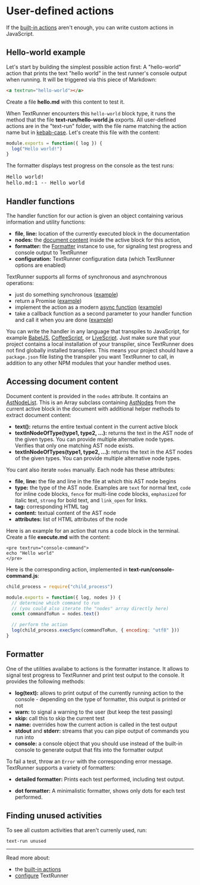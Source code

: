 # User-defined actions

If the [built-in actions](built-in-actions) aren't enough,
you can write custom actions in JavaScript.

## Hello-world example

Let's start by building the simplest possible action first:
A "hello-world" action that prints the text "hello world"
in the test runner's console output when running.
It will be triggered via this piece of Markdown:

<a textrun="create-file">

```html
<a textrun="hello-world"></a>
```

Create a file **hello.md** with this content to test it.

</a>

When TextRunner encounters this `hello-world` block type,
it runs the method that the file <a textrun="create-file">**text-run/hello-world.js** exports.
All user-defined actions are in the "text-run" folder,
with the file name matching the action name
but in [kebab-case](http://wiki.c2.com/?KebabCase).
Let's create this file with the content:

```javascript
module.exports = function({ log }) {
  log("Hello world!")
}
```

</a>

<a textrun="run-textrun">
The formatter displays test progress on the console as the test runs:
</a>

<pre textrun="verify-console-command-output">
Hello world!
hello.md:1 -- Hello world
</pre>

## Handler functions

The handler function for our action is given an object containing various information and utility functions:

<a textrun="verify-handler-args">

- **file**, **line:** location of the currently executed block in the documentation
- **nodes:** the [document content](#accessing-document-content) inside the active block for this action,
- **formatter:** the [Formatter](#formatter) instance to use, for signaling test progress and console output to TextRunner
- **configuration:** TextRunner configuration data (which TextRunner options are enabled)
  </a>

TextRunner supports all forms of synchronous and asynchronous operations:

- just do something synchronous ([example](examples/custom-action-sync/text-run/hello-world.js))
- return a Promise ([example](examples/custom-action-promise/text-run/hello-world.js))
- implement the action as a modern
  [async function](https://developer.mozilla.org/en-US/docs/Web/JavaScript/Reference/Statements/async_function)
  ([example](examples/custom-action-async/text-run/hello-world.js))
- take a callback function as a second parameter to your handler function and call it when you are done
  ([example](examples/custom-action-callback/text-run/hello-world.js))

You can write the handler in any language that transpiles to JavaScript,
for example [BabelJS](https://babeljs.io),
[CoffeeScript](http://coffeescript.org),
or [LiveScript](http://livescript.net).
Just make sure that your project contains a local installation of your transpiler,
since TextRunner does not find globally installed transpilers.
This means your project should have a `package.json` file listing the transpiler you want TextRunner to call,
in addition to any other NPM modules that your handler method uses.

## Accessing document content

Document content is provided in the `nodes` attribute.
It contains an [AstNodeList](/src/parsers/ast-node-list.ts).
This is an Array subclass containing [AstNodes](/src/parsers/ast-node.ts)
from the current active block in the document
with additional helper methods to extract document content:

- **text():** returns the entire textual content in the current active block
- **textInNodeOfType(type1, type2, ...):**
  returns the text in the AST node of the given types.
  You can provide multiple alternative node types.
  Verifies that only one matching AST node exists.
- **textInNodeOfTypes(type1, type2, ...):**
  returns the text in the AST nodes of the given types.
  You can provide multiple alternative node types.

You cant also iterate `nodes` manually.
Each node has these attributes:
<a textrun="verify-ast-node-attributes">

- **file**, **line:** the file and line in the file at which this AST node begins
- **type:** the type of the AST node. Examples are
  `text` for normal text,
  `code` for inline code blocks,
  `fence` for multi-line code blocks,
  `emphasized` for italic text,
  `strong` for bold text,
  and `link_open` for links.
- **tag:** corresponding HTML tag
- **content:** textual content of the AST node
- **attributes:** list of HTML attributes of the node
  </a>

Here is an example for an action that runs a code block in the terminal.
<a textrun="create-file">
Create a file **execute.md** with the content:

```
<pre textrun="console-command">
echo "Hello world"
</pre>
```

</a>

Here is the corresponding action, implemented in
<a textrun="create-file">
**text-run/console-command.js**:

```javascript
child_process = require("child_process")

module.exports = function({ log, nodes }) {
  // determine which command to run
  // (you could also iterate the "nodes" array directly here)
  const commandToRun = nodes.text()

  // perform the action
  log(child_process.execSync(commandToRun, { encoding: "utf8" }))
}
```

</a>

<a textrun="run-textrun"></a>

## Formatter

One of the utilities availabe to actions is the formatter instance.
It allows to signal test progress to TextRunner and print test output to the console.
It provides the following methods:

- **log(text):**
  allows to print output of the currently running action to the console -
  depending on the type of formatter, this output is printed or not
- **warn:** to signal a warning to the user (but keep the test passing)
- **skip:** call this to skip the current test
- **name:** overrides how the current action is called in the test output
- **stdout** and **stderr:**
  streams that you can pipe output of commands you run into
- **console:**
  a console object that you should use instead of the built-in console
  to generate output that fits into the formatter output

To fail a test, throw an `Error` with the corresponding error message.
TextRunner supports a variety of formatters:

- **detailed formatter:**
  Prints each test performed, including test output.

- **dot formatter:**
  A minimalistic formatter, shows only dots for each test performed.

## Finding unused activities

To see all custom activities that aren't currenly used, run:

```
text-run unused
```

<hr>

Read more about:

- the [built-in actions](built-in-actions)
- [configure](configuration.md) TextRunner
